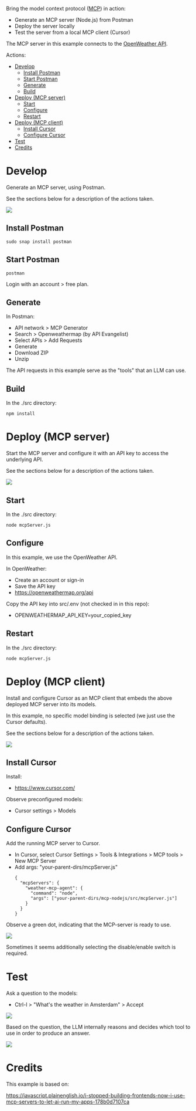 Bring the model context protocol ([MCP](https://modelcontextprotocol.io/introduction)) in action:

- Generate an MCP server (Node.js) from Postman
- Deploy the server locally
- Test the server from a local MCP client (Cursor)

The MCP server in this example connects to the [OpenWeather API](https://openweathermap.org/api).

Actions:

- [Develop](#develop)
  - [Install Postman](#install-postman)
  - [Start Postman](#start-postman)
  - [Generate](#generate)
  - [Build](#build)
- [Deploy (MCP server)](#deploy-mcp-server)
  - [Start](#start)
  - [Configure](#configure)
  - [Restart](#restart)
- [Deploy (MCP client)](#deploy-mcp-client)
  - [Install Cursor](#install-cursor)
  - [Configure Cursor](#configure-cursor)
- [Test](#test)
- [Credits](#credits)

# Develop

Generate an MCP server, using Postman.

See the sections below for a description of the actions taken.

![](./Development.svg)


## Install Postman

    sudo snap install postman

## Start Postman

    postman

Login with an account > free plan.

## Generate

In Postman:

- API network > MCP Generator
- Search > Openweathermap (by API Evangelist)
- Select APIs > Add Requests
- Generate
- Download ZIP
- Unzip

The API requests in this example serve as the "tools" that an LLM can use.

## Build

In the ./src directory:

    npm install

# Deploy (MCP server)

Start the MCP server and configure it with an API key to access the underlying API.

See the sections below for a description of the actions taken.

![](./Deployment-mcp-server.svg)

## Start

In the ./src directory:

    node mcpServer.js

## Configure

In this example, we use the OpenWeather API.

In OpenWeather:

- Create an account or sign-in
- Save the API key
- https://openweathermap.org/api

Copy the API key into src/.env (not checked in in this repo):

- OPENWEATHERMAP_API_KEY=your_copied_key

## Restart

In the ./src directory:

    node mcpServer.js

# Deploy (MCP client)

Install and configure Cursor as an MCP client that embeds the above deployed MCP server into its models.

In this example, no specific model binding is selected (we just use the Cursor defaults).

See the sections below for a description of the actions taken.

![](./Deployment-mcp-client.svg)

## Install Cursor

Install:

- https://www.cursor.com/

Observe preconfigured models:

- Cursor settings > Models

## Configure Cursor

Add the running MCP server to Cursor.

- In Cursor, select Cursor Settings > Tools & Integrations > MCP tools > New MCP Server
- Add args: "your-parent-dirs/mcpServer.js"
  ```
  {
    "mcpServers": {
      "weather-mcp-agent": {
        "command": "node",
        "args": ["your-parent-dirs/mcp-nodejs/src/mcpServer.js"]
      }
    }
  }
  ```

Observe a green dot, indicating that the MCP-server is ready to use.

![](./Tools.png)

Sometimes it seems additionally selecting the disable/enable switch is required.

# Test

Ask a question to the models:

- Ctrl-I > "What's the weather in Amsterdam" > Accept

![](./Runtime.svg)

Based on the question, the LLM internally reasons and decides which tool to use in order to produce an answer.

![](./Result.png)

# Credits

This example is based on:

https://javascript.plainenglish.io/i-stopped-building-frontends-now-i-use-mcp-servers-to-let-ai-run-my-apps-178b0d7107ca
